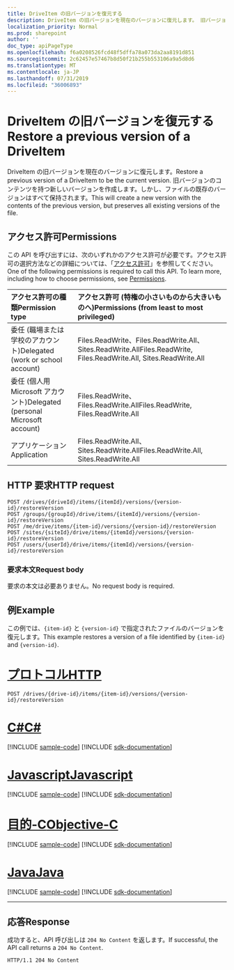 ```yaml
---
title: DriveItem の旧バージョンを復元する
description: DriveItem の旧バージョンを現在のバージョンに復元します。 旧バージョンのコンテンツを持つ新しいバージョンを作成します。しかし、ファイルの既存のバージョンはすべて保持されます。
localization_priority: Normal
ms.prod: sharepoint
author: ''
doc_type: apiPageType
ms.openlocfilehash: f6a0208526fcd48f5dffa78a073da2aa8191d851
ms.sourcegitcommit: 2c62457e57467b8d50f21b255b553106a9a5d8d6
ms.translationtype: MT
ms.contentlocale: ja-JP
ms.lasthandoff: 07/31/2019
ms.locfileid: "36006893"
---
```

# <a name="restore-a-previous-version-of-a-driveitem"></a><span data-ttu-id="dbd7e-104">DriveItem の旧バージョンを復元する</span><span class="sxs-lookup"><span data-stu-id="dbd7e-104">Restore a previous version of a DriveItem</span></span>

<span data-ttu-id="dbd7e-105">DriveItem の旧バージョンを現在のバージョンに復元します。</span><span class="sxs-lookup"><span data-stu-id="dbd7e-105">Restore a previous version of a DriveItem to be the current version.</span></span> <span data-ttu-id="dbd7e-106">旧バージョンのコンテンツを持つ新しいバージョンを作成します。しかし、ファイルの既存のバージョンはすべて保持されます。</span><span class="sxs-lookup"><span data-stu-id="dbd7e-106">This will create a new version with the contents of the previous version, but preserves all existing versions of the file.</span></span>

## <a name="permissions"></a><span data-ttu-id="dbd7e-107">アクセス許可</span><span class="sxs-lookup"><span data-stu-id="dbd7e-107">Permissions</span></span>

<span data-ttu-id="dbd7e-p103">この API を呼び出すには、次のいずれかのアクセス許可が必要です。アクセス許可の選択方法などの詳細については、「[アクセス許可](/graph/permissions-reference)」を参照してください。</span><span class="sxs-lookup"><span data-stu-id="dbd7e-p103">One of the following permissions is required to call this API. To learn more, including how to choose permissions, see [Permissions](/graph/permissions-reference).</span></span>

|<span data-ttu-id="dbd7e-110">アクセス許可の種類</span><span class="sxs-lookup"><span data-stu-id="dbd7e-110">Permission type</span></span>      | <span data-ttu-id="dbd7e-111">アクセス許可 (特権の小さいものから大きいものへ)</span><span class="sxs-lookup"><span data-stu-id="dbd7e-111">Permissions (from least to most privileged)</span></span>              |
|:--------------------|:---------------------------------------------------------|
|<span data-ttu-id="dbd7e-112">委任 (職場または学校のアカウント)</span><span class="sxs-lookup"><span data-stu-id="dbd7e-112">Delegated (work or school account)</span></span> | <span data-ttu-id="dbd7e-113">Files.ReadWrite、Files.ReadWrite.All、Sites.ReadWrite.All</span><span class="sxs-lookup"><span data-stu-id="dbd7e-113">Files.ReadWrite, Files.ReadWrite.All, Sites.ReadWrite.All</span></span>    |
|<span data-ttu-id="dbd7e-114">委任 (個人用 Microsoft アカウント)</span><span class="sxs-lookup"><span data-stu-id="dbd7e-114">Delegated (personal Microsoft account)</span></span> | <span data-ttu-id="dbd7e-115">Files.ReadWrite、Files.ReadWrite.All</span><span class="sxs-lookup"><span data-stu-id="dbd7e-115">Files.ReadWrite, Files.ReadWrite.All</span></span>    |
|<span data-ttu-id="dbd7e-116">アプリケーション</span><span class="sxs-lookup"><span data-stu-id="dbd7e-116">Application</span></span> | <span data-ttu-id="dbd7e-117">Files.ReadWrite.All、Sites.ReadWrite.All</span><span class="sxs-lookup"><span data-stu-id="dbd7e-117">Files.ReadWrite.All, Sites.ReadWrite.All</span></span> |

## <a name="http-request"></a><span data-ttu-id="dbd7e-118">HTTP 要求</span><span class="sxs-lookup"><span data-stu-id="dbd7e-118">HTTP request</span></span>

<!-- { "blockType": "ignored" } -->

```http
POST /drives/{driveId}/items/{itemId}/versions/{version-id}/restoreVersion
POST /groups/{groupId}/drive/items/{itemId}/versions/{version-id}/restoreVersion
POST /me/drive/items/{item-id}/versions/{version-id}/restoreVersion
POST /sites/{siteId}/drive/items/{itemId}/versions/{version-id}/restoreVersion
POST /users/{userId}/drive/items/{itemId}/versions/{version-id}/restoreVersion
```

### <a name="request-body"></a><span data-ttu-id="dbd7e-119">要求本文</span><span class="sxs-lookup"><span data-stu-id="dbd7e-119">Request body</span></span>

<span data-ttu-id="dbd7e-120">要求の本文は必要ありません。</span><span class="sxs-lookup"><span data-stu-id="dbd7e-120">No request body is required.</span></span>

## <a name="example"></a><span data-ttu-id="dbd7e-121">例</span><span class="sxs-lookup"><span data-stu-id="dbd7e-121">Example</span></span>

<span data-ttu-id="dbd7e-122">この例では、`{item-id}` と `{version-id}` で指定されたファイルのバージョンを復元します。</span><span class="sxs-lookup"><span data-stu-id="dbd7e-122">This example restores a version of a file identified by `{item-id}` and `{version-id}`.</span></span>


# <a name="httptabhttp"></a>[<span data-ttu-id="dbd7e-123">プロトコル</span><span class="sxs-lookup"><span data-stu-id="dbd7e-123">HTTP</span></span>](#tab/http)
<!-- { "blockType": "request", "name": "restore-item-version", "scopes": "files.readwrite", "target": "action" } -->

```http
POST /drives/{drive-id}/items/{item-id}/versions/{version-id}/restoreVersion
```
# <a name="ctabcsharp"></a>[<span data-ttu-id="dbd7e-124">C#</span><span class="sxs-lookup"><span data-stu-id="dbd7e-124">C#</span></span>](#tab/csharp)
[!INCLUDE [sample-code](../includes/snippets/csharp/restore-item-version-csharp-snippets.md)]
[!INCLUDE [sdk-documentation](../includes/snippets/snippets-sdk-documentation-link.md)]

# <a name="javascripttabjavascript"></a>[<span data-ttu-id="dbd7e-125">Javascript</span><span class="sxs-lookup"><span data-stu-id="dbd7e-125">Javascript</span></span>](#tab/javascript)
[!INCLUDE [sample-code](../includes/snippets/javascript/restore-item-version-javascript-snippets.md)]
[!INCLUDE [sdk-documentation](../includes/snippets/snippets-sdk-documentation-link.md)]

# <a name="objective-ctabobjc"></a>[<span data-ttu-id="dbd7e-126">目的-C</span><span class="sxs-lookup"><span data-stu-id="dbd7e-126">Objective-C</span></span>](#tab/objc)
[!INCLUDE [sample-code](../includes/snippets/objc/restore-item-version-objc-snippets.md)]
[!INCLUDE [sdk-documentation](../includes/snippets/snippets-sdk-documentation-link.md)]

# <a name="javatabjava"></a>[<span data-ttu-id="dbd7e-127">Java</span><span class="sxs-lookup"><span data-stu-id="dbd7e-127">Java</span></span>](#tab/java)
[!INCLUDE [sample-code](../includes/snippets/java/restore-item-version-java-snippets.md)]
[!INCLUDE [sdk-documentation](../includes/snippets/snippets-sdk-documentation-link.md)]

---


## <a name="response"></a><span data-ttu-id="dbd7e-128">応答</span><span class="sxs-lookup"><span data-stu-id="dbd7e-128">Response</span></span>

<span data-ttu-id="dbd7e-129">成功すると、API 呼び出しは `204 No Content` を返します。</span><span class="sxs-lookup"><span data-stu-id="dbd7e-129">If successful, the API call returns a `204 No Content`.</span></span>

<!-- { "blockType": "response" } -->

```http
HTTP/1.1 204 No Content
```

[item-resource]: ../resources/driveitem.md

<!-- {
  "type": "#page.annotation",
  "description": "Create a copy of an existing item.",
  "keywords": "copy existing item",
  "section": "documentation",
  "tocPath": "Items/Copy",
  "suppressions": [
  ]
} -->
